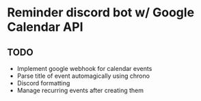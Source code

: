 # Reminder discord bot w/ Google Calendar API

## TODO
- Implement google webhook for calendar events
- Parse title of event automagically using chrono
- Discord formatting
- Manage recurring events after creating them

